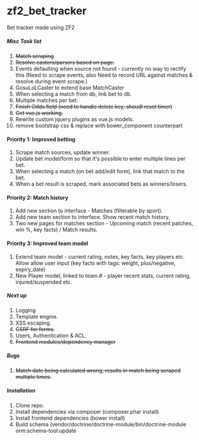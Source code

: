 zf2_bet_tracker
===============

Bet tracker made using ZF2


##### Misc Task list

1. ~~Match scraping~~
2. ~~Resolve casters/parsers based on page.~~
3. Events defaulting when source not found - currently no way to rectify this (Need to scrape events, also Need to record URL against matches & resolve during event scrape.)
4. GosuLoLCaster to extend base MatchCaster
5. When selecting a match from db, link bet to db.
6. Multiple matches per bet.
7. ~~Finish Odds field (need to handle delete key, shoudl reset timer)~~
8. ~~Get vue.js working.~~
9. Rewrite custom jquery plugins as vue.js models.
10. remove bootstrap css & replace with bower_component counterpart


####  Priority 1: Improved betting

1. Scrape match sources, update winner.
2. Update bet model/form so that it's possible to enter multiple lines per bet.
2. When selecting a match (on bet add/edit form), link that match to the bet.
3. When a bet result is scraped, mark associated bets as winners/losers.

####  Priority 2: Match history

1. Add new section to interface - Matches (filterable by sport).
2. Add new team section to interface. Show recent match history.
3. Two new pages for matches section - Upcoming match (recent patches, win %, key facts) / Match results.

####  Priority 3: Improved team model

1. Extend team model - current rating, notes, key facts, key players etc. Allow allow user input (key facts with tags: weight, plus/negative, expiry_date)
2. New Player model, linked to team.# - player recent stats, current rating, injured/suspended etc.


##### Next up

1. Logging
2. Template engine.
3. XSS escaping.
4. ~~CSRF for forms.~~
5. Users, Authentication & ACL.
6. ~~Frontend modules/dependency manager~~


##### Bugs

1. ~~Match date being calculated wrong, results in match being scraped multiple times.~~



##### Installation

1. Clone repo.
2. Install dependencies via composer (composer.phar install)
3. Install frontend dependencies (bower install)
4. Build schema (vendor/doctrine/doctrine-module/bin/doctrine-module orm:schema-tool:update
